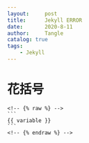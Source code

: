 ```yaml
---
layout:     post
title:      Jekyll ERROR
date:       2020-8-11
author:     Tangle
catalog: true
tags:
    - Jekyll
---
```


# 花括号

<!-- {% raw %} -->
    <!-- {% raw %} -->
    ```
    {{ variable }}
    ```
    <!-- {% endraw %} -->
<!-- {% endraw %} -->
